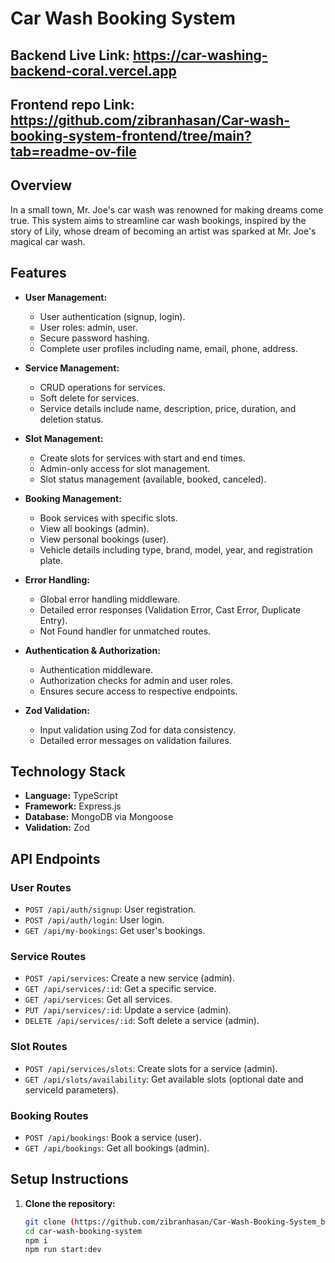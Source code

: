 # Car Wash Booking System
## Backend Live Link: https://car-washing-backend-coral.vercel.app 
## Frontend repo Link: https://github.com/zibranhasan/Car-wash-booking-system-frontend/tree/main?tab=readme-ov-file
## Overview
In a small town, Mr. Joe's car wash was renowned for making dreams come true. This system aims to streamline car wash bookings, inspired by the story of Lily, whose dream of becoming an artist was sparked at Mr. Joe's magical car wash.

## Features

- **User Management:**
  - User authentication (signup, login).
  - User roles: admin, user.
  - Secure password hashing.
  - Complete user profiles including name, email, phone, address.

- **Service Management:**
  - CRUD operations for services.
  - Soft delete for services.
  - Service details include name, description, price, duration, and deletion status.

- **Slot Management:**
  - Create slots for services with start and end times.
  - Admin-only access for slot management.
  - Slot status management (available, booked, canceled).

- **Booking Management:**
  - Book services with specific slots.
  - View all bookings (admin).
  - View personal bookings (user).
  - Vehicle details including type, brand, model, year, and registration plate.

- **Error Handling:**
  - Global error handling middleware.
  - Detailed error responses (Validation Error, Cast Error, Duplicate Entry).
  - Not Found handler for unmatched routes.

- **Authentication & Authorization:**
  - Authentication middleware.
  - Authorization checks for admin and user roles.
  - Ensures secure access to respective endpoints.

- **Zod Validation:**
  - Input validation using Zod for data consistency.
  - Detailed error messages on validation failures.

## Technology Stack

- **Language:** TypeScript
- **Framework:** Express.js
- **Database:** MongoDB via Mongoose
- **Validation:** Zod

## API Endpoints

### User Routes

- `POST /api/auth/signup`: User registration.
- `POST /api/auth/login`: User login.
- `GET /api/my-bookings`: Get user's bookings.

### Service Routes

- `POST /api/services`: Create a new service (admin).
- `GET /api/services/:id`: Get a specific service.
- `GET /api/services`: Get all services.
- `PUT /api/services/:id`: Update a service (admin).
- `DELETE /api/services/:id`: Soft delete a service (admin).

### Slot Routes

- `POST /api/services/slots`: Create slots for a service (admin).
- `GET /api/slots/availability`: Get available slots (optional date and serviceId parameters).

### Booking Routes

- `POST /api/bookings`: Book a service (user).
- `GET /api/bookings`: Get all bookings (admin).

## Setup Instructions

1. **Clone the repository:**
   ```bash
   git clone (https://github.com/zibranhasan/Car-Wash-Booking-System_backend)
   cd car-wash-booking-system
   npm i
   npm run start:dev
